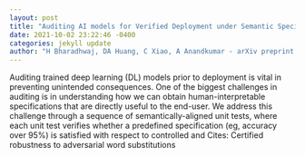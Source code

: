 ```yaml
--- 
layout: post 
title: "Auditing AI models for Verified Deployment under Semantic Specifications" 
date: 2021-10-02 23:22:46 -0400 
categories: jekyll update 
author: "H Bharadhwaj, DA Huang, C Xiao, A Anandkumar - arXiv preprint arXiv , 2021" 
--- 
```

Auditing trained deep learning (DL) models prior to deployment is vital in preventing unintended consequences. One of the biggest challenges in auditing is in understanding how we can obtain human-interpretable specifications that are directly useful to the end-user. We address this challenge through a sequence of semantically-aligned unit tests, where each unit test verifies whether a predefined specification (eg, accuracy over 95%) is satisfied with respect to controlled and Cites: Certified robustness to adversarial word substitutions